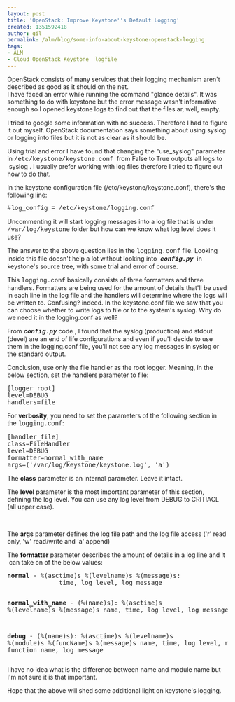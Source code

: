 ```yaml
---
layout: post
title: 'OpenStack: Improve Keystone''s Default Logging'
created: 1351592418
author: gil
permalink: /alm/blog/some-info-about-keystone-openstack-logging
tags:
- ALM
- Cloud OpenStack Keystone  logfile
---
```

<p>OpenStack consists of many services that their logging mechanism aren&#39;t described as good as it should on the net.<br />
	I have faced an error while running the command &quot;glance details&quot;. It was something to do with keystone but the error message wasn&#39;t informative enough so I opened keystone logs to find out that the files ar, well, empty.&nbsp;</p>
<p>I tried to google some information with no success. Therefore I had to figure it out myself. OpenStack documentation says something about using syslog or logging into files but it is not as clear as it should be.</p>
<p>Using trial and error I have found that changing the &quot;use_syslog&quot; parameter in <span style="font-family: 'courier new', courier, monospace;">/etc/keystone/keystone.conf</span>&nbsp; from False to True outputs all logs to &nbsp;syslog . I usually prefer working with log files therefore I tried to figure out how to do that.</p>
<p>In the keystone configuration file (/etc/keystone/keystone.conf), there&#39;s the following line:</p>
<p><span style="font-family:courier new,courier,monospace;">#log_config = /etc/keystone/logging.conf</span></p>
<p>Uncommenting it will start logging messages into a log file that is under <span style="font-family:courier new,courier,monospace;">/var/log/keystone</span> folder but how can we know what log level does it use?</p>
<p>The answer to the above question lies in the <span style="font-family:courier new,courier,monospace;">logging.conf</span> file. Looking inside this file doesn&#39;t help a lot without looking into &nbsp;<em><strong><span style="font-family:courier new,courier,monospace;">config.py</span></strong></em>&nbsp; in keystone&#39;s source tree, with some trial and error of course.&nbsp;</p>
<p>This&nbsp;<span style="font-family: 'courier new', courier, monospace;">logging.conf</span>&nbsp;basically consists of three formatters and three handlers. Formatters are being used for the amount of details that&#39;ll be used in each line in the log file and the handlers will determine where the logs will be written to. Confusing? indeed. In the keystone.conf file we saw that you can choose whether to write logs to file or to the system&#39;s syslog. Why do we need it in the logging.conf as well?</p>
<p>From&nbsp;<em><strong><span style="font-family: 'courier new', courier, monospace;">config.py</span></strong></em>&nbsp;code , I found that the syslog (production) and stdout (devel) are an end of life configurations and even if you&#39;ll decide to use them in the logging.conf file, you&#39;ll not see any log messages in syslog or the standard output.</p>
<p>Conclusion, use only the file handler as the root logger. Meaning, in the below section, set the handlers parameter to file:</p>
<pre class="rteindent1">
[logger_root]
level=DEBUG
handlers=file</pre>
<p>For&nbsp;<strong>verbosity</strong>, you need to set the parameters of the following section in the&nbsp;<span style="font-family: 'courier new', courier, monospace;">logging.conf</span>:</p>
<pre class="rteindent1">
[handler_file]
class=FileHandler
level=DEBUG
formatter=normal_with_name
args=(&#39;/var/log/keystone/keystone.log&#39;, &#39;a&#39;)</pre>
<p>The <strong>class</strong> parameter is an internal parameter. Leave it intact.</p>
<p>The <strong>level</strong> parameter is the most important parameter of this section, defining the log level. You can use any log level from DEBUG to CRITIACL (all upper case).</p>
<p>&nbsp;</p>
<p>The <strong>args</strong> parameter defines the log file path and the log file access (&#39;r&#39; read only, &#39;w&#39; read/write and &#39;a&#39; append)</p>
<div>
	The <strong>formatter</strong> parameter describes the amount of details in a log line and it &nbsp;can take on of the below values:</div>
<pre class="rteindent1">
<strong>normal</strong> - %(asctime)s %(levelname)s %(message)s:
              time, log level, log message

<strong>normal_with_name</strong> - (%(name)s): %(asctime)s %(levelname)s %(message)s
              name, time, log level, log message
                             
<strong>debug</strong> - (%(name)s): %(asctime)s %(levelname)s %(module)s %(funcName)s %(message)s
              name, time, log level, module name, function name, log message</pre>
<p>I have no idea what is the difference between name and module name but I&#39;m not sure it is that important.</p>
<p>Hope that the above will shed some additional light on keystone&#39;s logging.</p>
<p>&nbsp;</p>
